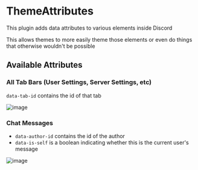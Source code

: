 # ThemeAttributes

This plugin adds data attributes to various elements inside Discord

This allows themes to more easily theme those elements or even do things that otherwise wouldn't be possible

## Available Attributes

### All Tab Bars (User Settings, Server Settings, etc)

`data-tab-id` contains the id of that tab

![image](https://github.com/Vendicated/Vencord/assets/45497981/1263b782-f673-4f09-820c-4cc366d062ad)

### Chat Messages

-   `data-author-id` contains the id of the author
-   `data-is-self` is a boolean indicating whether this is the current user's message

![image](https://github.com/Vendicated/Vencord/assets/45497981/34bd5053-3381-402f-82b2-9c812cc7e122)
